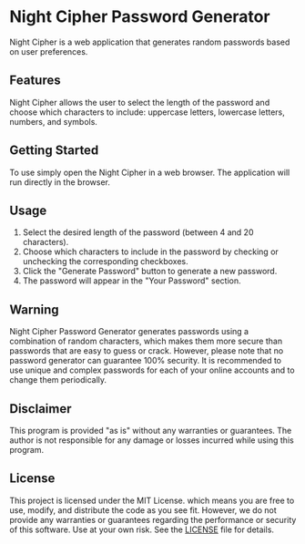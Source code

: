 # Night Cipher Password Generator

Night Cipher is a web application that generates random passwords based on user preferences.

## Features

Night Cipher allows the user to select the length of the password and choose which characters to include: uppercase letters, lowercase letters, numbers, and symbols.

## Getting Started

To use  simply open the Night Cipher in a web browser. The application will run directly in the browser.

## Usage

1. Select the desired length of the password (between 4 and 20 characters).
2. Choose which characters to include in the password by checking or unchecking the corresponding checkboxes.
3. Click the "Generate Password" button to generate a new password.
4. The password will appear in the "Your Password" section.

## Warning

Night Cipher Password Generator generates passwords using a combination of random characters, which makes them more secure than passwords that are easy to guess or crack. However, please note that no password generator can guarantee 100% security. It is recommended to use unique and complex passwords for each of your online accounts and to change them periodically.

## Disclaimer
This program is provided "as is" without any warranties or guarantees. The author is not responsible for any damage or losses incurred while using this program.

## License

This project is licensed under the MIT License. which means you are free to use, modify, and distribute the code as you see fit. However, we do not provide any warranties or guarantees regarding the performance or security of this software. Use at your own risk. See the [LICENSE](LICENSE) file for details.
